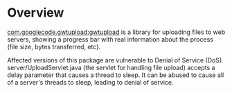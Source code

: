 # Overview
[com.googlecode.gwtupload:gwtupload](https://github.com/manolo/gwtupload) is a library for uploading files to web servers, showing a progress bar with real information about the process (file size, bytes transferred, etc).

Affected versions of this package are vulnerable to Denial of Service (DoS). server/UploadServlet.java (the servlet for handling file upload) accepts a delay parameter that causes a thread to sleep. It can be abused to cause all of a server's threads to sleep, leading to denial of service.